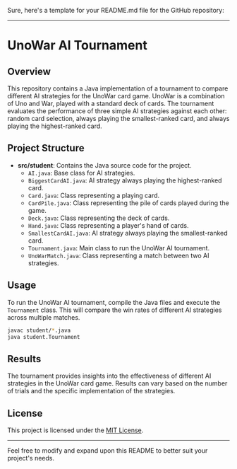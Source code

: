 Sure, here's a template for your README.md file for the GitHub repository:

---

# UnoWar AI Tournament

## Overview
This repository contains a Java implementation of a tournament to compare different AI strategies for the UnoWar card game. UnoWar is a combination of Uno and War, played with a standard deck of cards. The tournament evaluates the performance of three simple AI strategies against each other: random card selection, always playing the smallest-ranked card, and always playing the highest-ranked card.

## Project Structure
- **src/student**: Contains the Java source code for the project.
  - `AI.java`: Base class for AI strategies.
  - `BiggestCardAI.java`: AI strategy always playing the highest-ranked card.
  - `Card.java`: Class representing a playing card.
  - `CardPile.java`: Class representing the pile of cards played during the game.
  - `Deck.java`: Class representing the deck of cards.
  - `Hand.java`: Class representing a player's hand of cards.
  - `SmallestCardAI.java`: AI strategy always playing the smallest-ranked card.
  - `Tournament.java`: Main class to run the UnoWar AI tournament.
  - `UnoWarMatch.java`: Class representing a match between two AI strategies.

## Usage
To run the UnoWar AI tournament, compile the Java files and execute the `Tournament` class. This will compare the win rates of different AI strategies across multiple matches.

```bash
javac student/*.java
java student.Tournament
```

## Results
The tournament provides insights into the effectiveness of different AI strategies in the UnoWar card game. Results can vary based on the number of trials and the specific implementation of the strategies.

## License
This project is licensed under the [MIT License](LICENSE).

---

Feel free to modify and expand upon this README to better suit your project's needs.
